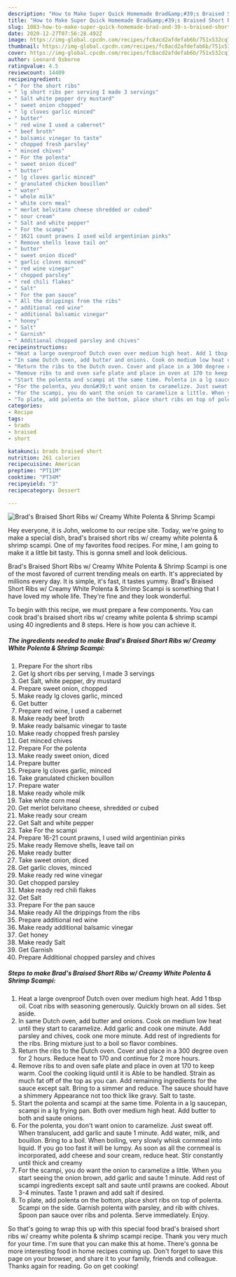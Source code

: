 ```yaml
---
description: "How to Make Super Quick Homemade Brad&amp;#39;s Braised Short Ribs w/ Creamy White Polenta &amp;amp; Shrimp Scampi"
title: "How to Make Super Quick Homemade Brad&amp;#39;s Braised Short Ribs w/ Creamy White Polenta &amp;amp; Shrimp Scampi"
slug: 1083-how-to-make-super-quick-homemade-brad-and-39-s-braised-short-ribs-w-creamy-white-polenta-and-amp-shrimp-scampi
date: 2020-12-27T07:56:28.492Z
image: https://img-global.cpcdn.com/recipes/fc8acd2afdefab6b/751x532cq70/brads-braised-short-ribs-w-creamy-white-polenta-shrimp-scampi-recipe-main-photo.jpg
thumbnail: https://img-global.cpcdn.com/recipes/fc8acd2afdefab6b/751x532cq70/brads-braised-short-ribs-w-creamy-white-polenta-shrimp-scampi-recipe-main-photo.jpg
cover: https://img-global.cpcdn.com/recipes/fc8acd2afdefab6b/751x532cq70/brads-braised-short-ribs-w-creamy-white-polenta-shrimp-scampi-recipe-main-photo.jpg
author: Leonard Osborne
ratingvalue: 4.5
reviewcount: 14409
recipeingredient:
- " For the short ribs"
- " lg short ribs per serving I made 3 servings"
- " Salt white pepper dry mustard"
- " sweet onion chopped"
- " lg cloves garlic minced"
- " butter"
- " red wine I used a cabernet"
- " beef broth"
- " balsamic vinegar to taste"
- " chopped fresh parsley"
- " minced chives"
- " For the polenta"
- " sweet onion diced"
- " butter"
- " lg cloves garlic minced"
- " granulated chicken bouillon"
- " water"
- " whole milk"
- " white corn meal"
- " merlot belvitano cheese shredded or cubed"
- " sour cream"
- " Salt and white pepper"
- " For the scampi"
- " 1621 count prawns I used wild argentinian pinks"
- " Remove shells leave tail on"
- " butter"
- " sweet onion diced"
- " garlic cloves minced"
- " red wine vinegar"
- " chopped parsley"
- " red chili flakes"
- " Salt"
- " For the pan sauce"
- " All the drippings from the ribs"
- " additional red wine"
- " additional balsamic vinegar"
- " honey"
- " Salt"
- " Garnish"
- " Additional chopped parsley and chives"
recipeinstructions:
- "Heat a large ovenproof Dutch oven over medium high heat. Add 1 tbsp oil. Coat ribs with seasoning generously. Quickly brown on all sides. Set aside."
- "In same Dutch oven, add butter and onions. Cook on medium low heat until they start to caramelize. Add garlic and cook one minute. Add parsley and chives, cook one more minute. Add rest of ingredients for the ribs. Bring mixture just to a boil so flavor combines."
- "Return the ribs to the Dutch oven. Cover and place in a 300 degree oven for 2 hours. Reduce heat to 170 and continue for 2 more hours."
- "Remove ribs to and oven safe plate and place in oven at 170 to keep warm. Cool the cooking liquid until it is Able to be handled. Strain as much fat off of the top as you can. Add remaining ingredients for the sauce except salt. Bring to a simmer and reduce. The sauce should have a shimmery Appearance not too thick like gravy. Salt to taste."
- "Start the polenta and scampi at the same time. Polenta in a lg saucepan, scampi in a lg frying pan. Both over medium high heat. Add butter to both and saute onions."
- "For the polenta, you don&#39;t want onion to caramelize. Just sweat off. When translucent, add garlic and saute 1 minute. Add water, milk, and bouillon. Bring to a boil. When boiling, very slowly whisk cornmeal into liquid. If you go too fast it will be lumpy. As soon as all the cornmeal is incorporated, add cheese and sour cream, reduce heat. Stir constantly until thick and creamy"
- "For the scampi, you do want the onion to caramelize a little. When you start seeing the onion brown, add garlic and saute 1 minute. Add rest of scampi ingredients except salt and saute until prawns are cooked. About 3-4 minutes. Taste 1 prawn and add salt if desired."
- "To plate, add polenta on the bottom, place short ribs on top of polenta. Scampi on the side. Garnish polenta with parsley, and rib with chives. Spoon pan sauce over ribs and polenta. Serve immediately. Enjoy."
categories:
- Recipe
tags:
- brads
- braised
- short

katakunci: brads braised short 
nutrition: 261 calories
recipecuisine: American
preptime: "PT11M"
cooktime: "PT34M"
recipeyield: "3"
recipecategory: Dessert

---
```



![Brad&#39;s Braised Short Ribs w/ Creamy White Polenta &amp; Shrimp Scampi](https://img-global.cpcdn.com/recipes/fc8acd2afdefab6b/751x532cq70/brads-braised-short-ribs-w-creamy-white-polenta-shrimp-scampi-recipe-main-photo.jpg)

Hey everyone, it is John, welcome to our recipe site. Today, we're going to make a special dish, brad&#39;s braised short ribs w/ creamy white polenta &amp; shrimp scampi. One of my favorites food recipes. For mine, I am going to make it a little bit tasty. This is gonna smell and look delicious.



Brad&#39;s Braised Short Ribs w/ Creamy White Polenta &amp; Shrimp Scampi is one of the most favored of current trending meals on earth. It's appreciated by millions every day. It is simple, it's fast, it tastes yummy. Brad&#39;s Braised Short Ribs w/ Creamy White Polenta &amp; Shrimp Scampi is something that I have loved my whole life. They're fine and they look wonderful.


To begin with this recipe, we must prepare a few components. You can cook brad&#39;s braised short ribs w/ creamy white polenta &amp; shrimp scampi using 40 ingredients and 8 steps. Here is how you can achieve it.

<!--inarticleads1-->

##### The ingredients needed to make Brad&#39;s Braised Short Ribs w/ Creamy White Polenta &amp; Shrimp Scampi:

1. Prepare  For the short ribs
1. Get  lg short ribs per serving, I made 3 servings
1. Get  Salt, white pepper, dry mustard
1. Prepare  sweet onion, chopped
1. Make ready  lg cloves garlic, minced
1. Get  butter
1. Prepare  red wine, I used a cabernet
1. Make ready  beef broth
1. Make ready  balsamic vinegar to taste
1. Make ready  chopped fresh parsley
1. Get  minced chives
1. Prepare  For the polenta
1. Make ready  sweet onion, diced
1. Prepare  butter
1. Prepare  lg cloves garlic, minced
1. Take  granulated chicken bouillon
1. Prepare  water
1. Make ready  whole milk
1. Take  white corn meal
1. Get  merlot belvitano cheese, shredded or cubed
1. Make ready  sour cream
1. Get  Salt and white pepper
1. Take  For the scampi
1. Prepare  16-21 count prawns, I used wild argentinian pinks
1. Make ready  Remove shells, leave tail on
1. Make ready  butter
1. Take  sweet onion, diced
1. Get  garlic cloves, minced
1. Make ready  red wine vinegar
1. Get  chopped parsley
1. Make ready  red chili flakes
1. Get  Salt
1. Prepare  For the pan sauce
1. Make ready  All the drippings from the ribs
1. Prepare  additional red wine
1. Make ready  additional balsamic vinegar
1. Get  honey
1. Make ready  Salt
1. Get  Garnish
1. Prepare  Additional chopped parsley and chives




<!--inarticleads2-->

##### Steps to make Brad&#39;s Braised Short Ribs w/ Creamy White Polenta &amp; Shrimp Scampi:

1. Heat a large ovenproof Dutch oven over medium high heat. Add 1 tbsp oil. Coat ribs with seasoning generously. Quickly brown on all sides. Set aside.
1. In same Dutch oven, add butter and onions. Cook on medium low heat until they start to caramelize. Add garlic and cook one minute. Add parsley and chives, cook one more minute. Add rest of ingredients for the ribs. Bring mixture just to a boil so flavor combines.
1. Return the ribs to the Dutch oven. Cover and place in a 300 degree oven for 2 hours. Reduce heat to 170 and continue for 2 more hours.
1. Remove ribs to and oven safe plate and place in oven at 170 to keep warm. Cool the cooking liquid until it is Able to be handled. Strain as much fat off of the top as you can. Add remaining ingredients for the sauce except salt. Bring to a simmer and reduce. The sauce should have a shimmery Appearance not too thick like gravy. Salt to taste.
1. Start the polenta and scampi at the same time. Polenta in a lg saucepan, scampi in a lg frying pan. Both over medium high heat. Add butter to both and saute onions.
1. For the polenta, you don&#39;t want onion to caramelize. Just sweat off. When translucent, add garlic and saute 1 minute. Add water, milk, and bouillon. Bring to a boil. When boiling, very slowly whisk cornmeal into liquid. If you go too fast it will be lumpy. As soon as all the cornmeal is incorporated, add cheese and sour cream, reduce heat. Stir constantly until thick and creamy
1. For the scampi, you do want the onion to caramelize a little. When you start seeing the onion brown, add garlic and saute 1 minute. Add rest of scampi ingredients except salt and saute until prawns are cooked. About 3-4 minutes. Taste 1 prawn and add salt if desired.
1. To plate, add polenta on the bottom, place short ribs on top of polenta. Scampi on the side. Garnish polenta with parsley, and rib with chives. Spoon pan sauce over ribs and polenta. Serve immediately. Enjoy.




So that's going to wrap this up with this special food brad&#39;s braised short ribs w/ creamy white polenta &amp; shrimp scampi recipe. Thank you very much for your time. I'm sure that you can make this at home. There's gonna be more interesting food in home recipes coming up. Don't forget to save this page on your browser, and share it to your family, friends and colleague. Thanks again for reading. Go on get cooking!
